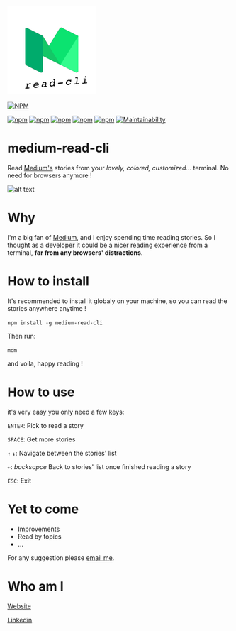 ![alt text](https://raw.githubusercontent.com/fkanout/medium-read-cli/master/assets/mdm200.png)

[![NPM](https://nodei.co/npm/medium-read-cli.png?downloads=true&downloadRank=true&stars=true)](https://nodei.co/npm/medium-read-cli/)

[![npm](https://img.shields.io/npm/v/medium-read-cli.svg)]()
[![npm](https://img.shields.io/npm/dw/medium-read-cli.svg)]()
[![npm](https://img.shields.io/npm/dm/medium-read-cli.svg)]()
[![npm](https://img.shields.io/npm/dy/medium-read-cli.svg)]()
[![npm](https://img.shields.io/npm/l/medium-read-cli.svg)]()
[![Maintainability](https://api.codeclimate.com/v1/badges/14936011564f37d067c1/maintainability)](https://codeclimate.com/github/fkanout/medium-read-cli/maintainability)

# medium-read-cli
Read [Medium's](https://www.medium.com) stories from your *lovely, colored, customized...* terminal. No need for browsers anymore !

![alt text](https://raw.githubusercontent.com/fkanout/medium-read-cli/master/assets/demo.gif)


# Why
I'm a big fan of [Medium](https://www.medium.com), and I enjoy spending time reading stories. So I thought as a developer it could be a nicer reading experience from a terminal, **far from any browsers' distractions**.

# How to install
It's recommended to install it globaly on your machine, so you can read the stories anywhere anytime !

`npm install -g medium-read-cli`

Then run:

`mdm`

and voila, happy reading !

# How to use
it's very easy you only need a few keys:

`ENTER`: Pick to read a story

`SPACE`: Get more stories

`↑` `↓`: Navigate between the stories' list

`⇐`: *backsapce* Back to stories' list once finished reading a story

`ESC`: Exit

# Yet to come
- Improvements 
- Read by topics
- ...

For any suggestion please [email me](mailto:faisal@kanout.com).
# Who am I

[Website](https://www.kanout.com)

[Linkedin](https://www.linkedin.com/in/faisalkanout/)
